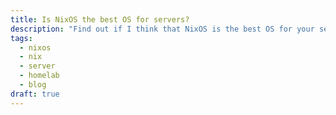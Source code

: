 ```yaml
---
title: Is NixOS the best OS for servers?
description: "Find out if I think that NixOS is the best OS for your servers. Spoiler: Yes I do think that."
tags:
  - nixos
  - nix
  - server
  - homelab
  - blog
draft: true
---
```

